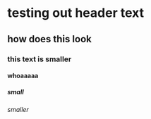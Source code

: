 # testing out header text

## how does this look 

### this text is smaller 

#### whoaaaaa

##### small 

###### smaller
